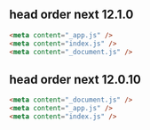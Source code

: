 ## head order next 12.1.0

```html
<meta content="_app.js" />
<meta content="index.js" />
<meta content="_document.js" />
```

## head order next 12.0.10

```html
<meta content="_document.js" />
<meta content="_app.js" />
<meta content="index.js" />
```